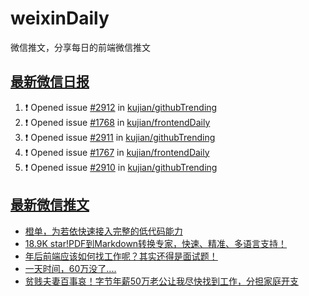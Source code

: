# weixinDaily
微信推文，分享每日的前端微信推文

## [最新微信日报](https://github.com/kujian/weixinDaily/issues)

<!--START_SECTION:activity-->
1. ❗ Opened issue [#2912](https://github.com/kujian/githubTrending/issues/2912) in [kujian/githubTrending](https://github.com/kujian/githubTrending)
2. ❗ Opened issue [#1768](https://github.com/kujian/frontendDaily/issues/1768) in [kujian/frontendDaily](https://github.com/kujian/frontendDaily)
3. ❗ Opened issue [#2911](https://github.com/kujian/githubTrending/issues/2911) in [kujian/githubTrending](https://github.com/kujian/githubTrending)
4. ❗ Opened issue [#1767](https://github.com/kujian/frontendDaily/issues/1767) in [kujian/frontendDaily](https://github.com/kujian/frontendDaily)
5. ❗ Opened issue [#2910](https://github.com/kujian/githubTrending/issues/2910) in [kujian/githubTrending](https://github.com/kujian/githubTrending)
<!--END_SECTION:activity-->


## [最新微信推文](https://weixin.qdkfweb.cn/)

<!-- BLOG-POST-LIST:START -->
- [橙单，为若依快速接入完整的低代码能力](https://weixin.qdkfweb.cn/61522.html)
- [18.9K star!PDF到Markdown转换专家，快速、精准、多语言支持！](https://weixin.qdkfweb.cn/61523.html)
- [年后前端应该如何找工作呢？其实还得是面试题！](https://weixin.qdkfweb.cn/61494.html)
- [一天时间，60万没了....](https://weixin.qdkfweb.cn/61499.html)
- [贫贱夫妻百事哀！字节年薪50万老公让我尽快找到工作，分担家庭开支](https://weixin.qdkfweb.cn/61506.html)
<!-- BLOG-POST-LIST:END -->